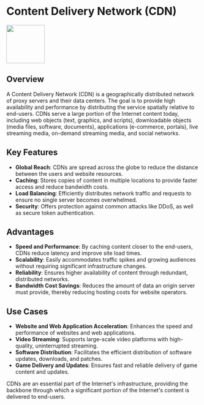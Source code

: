 # Content Delivery Network (CDN)

<img src="https://th.bing.com/th/id/OIP.OsrZuqbXNUy-sfHePYFQfgHaHx?w=820&h=860&rs=1&pid=ImgDetMain" height="100">

## Overview

A Content Delivery Network (CDN) is a geographically distributed network of proxy servers and their data centers. The goal is to provide high availability and performance by distributing the service spatially relative to end-users. CDNs serve a large portion of the Internet content today, including web objects (text, graphics, and scripts), downloadable objects (media files, software, documents), applications (e-commerce, portals), live streaming media, on-demand streaming media, and social networks.

## Key Features

- **Global Reach**: CDNs are spread across the globe to reduce the distance between the users and website resources.
- **Caching**: Stores copies of content in multiple locations to provide faster access and reduce bandwidth costs.
- **Load Balancing**: Efficiently distributes network traffic and requests to ensure no single server becomes overwhelmed.
- **Security**: Offers protection against common attacks like DDoS, as well as secure token authentication.

## Advantages

- **Speed and Performance**: By caching content closer to the end-users, CDNs reduce latency and improve site load times.
- **Scalability**: Easily accommodates traffic spikes and growing audiences without requiring significant infrastructure changes.
- **Reliability**: Ensures higher availability of content through redundant, distributed networks.
- **Bandwidth Cost Savings**: Reduces the amount of data an origin server must provide, thereby reducing hosting costs for website operators.

## Use Cases

- **Website and Web Application Acceleration**: Enhances the speed and performance of websites and web applications.
- **Video Streaming**: Supports large-scale video platforms with high-quality, uninterrupted streaming.
- **Software Distribution**: Facilitates the efficient distribution of software updates, downloads, and patches.
- **Game Delivery and Updates**: Ensures fast and reliable delivery of game content and updates.

CDNs are an essential part of the Internet's infrastructure, providing the backbone through which a significant portion of the Internet's content is delivered to end-users.

